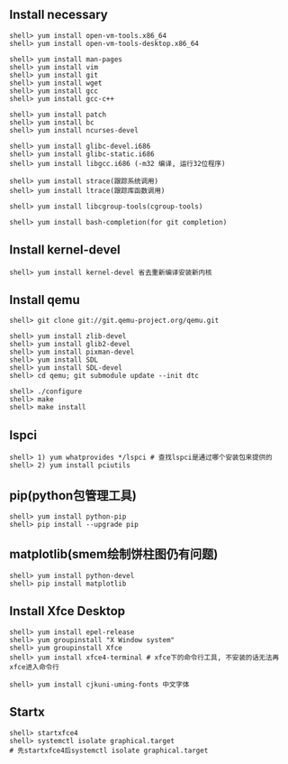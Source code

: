 ## Install necessary
    shell> yum install open-vm-tools.x86_64
    shell> yum install open-vm-tools-desktop.x86_64

    shell> yum install man-pages  
    shell> yum install vim  
    shell> yum install git   
    shell> yum install wget  
    shell> yum install gcc   
    shell> yum install gcc-c++   

    shell> yum install patch   
    shell> yum install bc   
    shell> yum install ncurses-devel   

    shell> yum install glibc-devel.i686   
    shell> yum install glibc-static.i686   
    shell> yum install libgcc.i686 (-m32 编译, 运行32位程序)   

    shell> yum install strace(跟踪系统调用)   
    shell> yum install ltrace(跟踪库函数调用)   

    shell> yum install libcgroup-tools(cgroup-tools)

    shell> yum install bash-completion(for git completion)

## Install kernel-devel
    shell> yum install kernel-devel 省去重新编译安装新内核

## Install qemu
    shell> git clone git://git.qemu-project.org/qemu.git

    shell> yum install zlib-devel   
    shell> yum install glib2-devel   
    shell> yum install pixman-devel   
    shell> yum install SDL   
    shell> yum install SDL-devel   
    shell> cd qemu; git submodule update --init dtc   

    shell> ./configure
    shell> make 
    shell> make install

## lspci
    shell> 1) yum whatprovides */lspci # 查找lspci是通过哪个安装包来提供的   
    shell> 2) yum install pciutils 

## pip(python包管理工具)
    shell> yum install python-pip
    shell> pip install --upgrade pip

## matplotlib(smem绘制饼柱图仍有问题)
    shell> yum install python-devel
    shell> pip install matplotlib
    
## Install Xfce Desktop
    shell> yum install epel-release    
    shell> yum groupinstall "X Window system"  
    shell> yum groupinstall Xfce   
    shell> yum install xfce4-terminal # xfce下的命令行工具, 不安装的话无法再xfce进入命令行

    shell> yum install cjkuni-uming-fonts 中文字体 

## Startx
    shell> startxfce4
    shell> systemctl isolate graphical.target
    # 先startxfce4后systemctl isolate graphical.target

